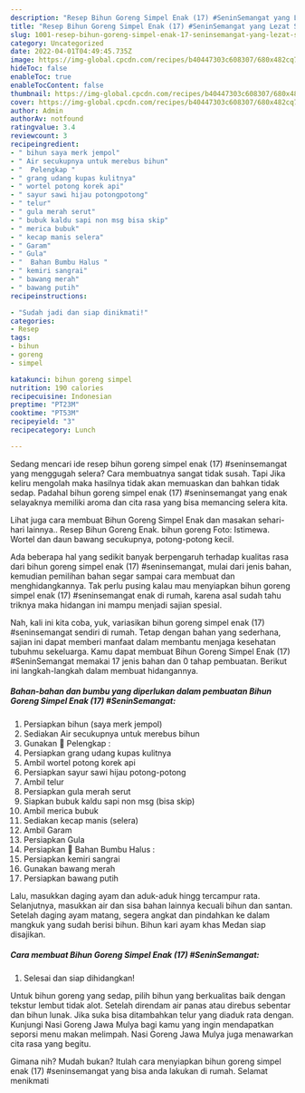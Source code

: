 ```yaml
---
description: "Resep Bihun Goreng Simpel Enak (17) #SeninSemangat yang Lezat Sekali , Menggugah Selera"
title: "Resep Bihun Goreng Simpel Enak (17) #SeninSemangat yang Lezat Sekali , Menggugah Selera"
slug: 1001-resep-bihun-goreng-simpel-enak-17-seninsemangat-yang-lezat-sekali-menggugah-selera
category: Uncategorized
date: 2022-04-01T04:49:45.735Z
image: https://img-global.cpcdn.com/recipes/b40447303c608307/680x482cq70/bihun-goreng-simpel-enak-17-seninsemangat-foto-resep-utama.jpg
hideToc: false
enableToc: true
enableTocContent: false
thumbnail: https://img-global.cpcdn.com/recipes/b40447303c608307/680x482cq70/bihun-goreng-simpel-enak-17-seninsemangat-foto-resep-utama.jpg
cover: https://img-global.cpcdn.com/recipes/b40447303c608307/680x482cq70/bihun-goreng-simpel-enak-17-seninsemangat-foto-resep-utama.jpg
author: Admin
authorAv: notfound
ratingvalue: 3.4
reviewcount: 3
recipeingredient:
- " bihun saya merk jempol"
- " Air secukupnya untuk merebus bihun"
- "  Pelengkap "
- " grang udang kupas kulitnya"
- " wortel potong korek api"
- " sayur sawi hijau potongpotong"
- " telur"
- " gula merah serut"
- " bubuk kaldu sapi non msg bisa skip"
- " merica bubuk"
- " kecap manis selera"
- " Garam"
- " Gula"
- "  Bahan Bumbu Halus "
- " kemiri sangrai"
- " bawang merah"
- " bawang putih"
recipeinstructions:

- "Sudah jadi dan siap dinikmati!"
categories:
- Resep
tags:
- bihun
- goreng
- simpel

katakunci: bihun goreng simpel 
nutrition: 190 calories
recipecuisine: Indonesian
preptime: "PT23M"
cooktime: "PT53M"
recipeyield: "3"
recipecategory: Lunch

---
```



Sedang mencari ide resep bihun goreng simpel enak (17) #seninsemangat yang menggugah selera? Cara membuatnya sangat tidak susah. Tapi Jika keliru mengolah maka hasilnya tidak akan memuaskan dan bahkan tidak sedap. Padahal bihun goreng simpel enak (17) #seninsemangat yang enak selayaknya memiliki aroma dan cita rasa yang bisa memancing selera kita.


Lihat juga cara membuat Bihun Goreng Simpel Enak dan masakan sehari-hari lainnya.. Resep Bihun Goreng Enak. bihun goreng Foto: Istimewa. Wortel dan daun bawang secukupnya, potong-potong kecil.

Ada beberapa hal yang sedikit banyak berpengaruh terhadap kualitas rasa dari bihun goreng simpel enak (17) #seninsemangat, mulai dari jenis bahan, kemudian pemilihan bahan segar sampai cara membuat dan menghidangkannya. Tak perlu pusing kalau mau menyiapkan bihun goreng simpel enak (17) #seninsemangat enak di rumah, karena asal sudah tahu triknya maka hidangan ini mampu menjadi sajian spesial.


Nah, kali ini kita coba, yuk, variasikan bihun goreng simpel enak (17) #seninsemangat sendiri di rumah. Tetap dengan bahan yang sederhana, sajian ini dapat memberi manfaat dalam membantu menjaga kesehatan tubuhmu sekeluarga. Kamu dapat membuat Bihun Goreng Simpel Enak (17) #SeninSemangat memakai 17 jenis bahan dan 0 tahap pembuatan. Berikut ini langkah-langkah dalam membuat hidangannya.

<!--inarticleads1-->

##### Bahan-bahan dan bumbu yang diperlukan dalam pembuatan Bihun Goreng Simpel Enak (17) #SeninSemangat:

1. Persiapkan  bihun (saya merk jempol)
1. Sediakan  Air secukupnya untuk merebus bihun
1. Gunakan  🥕 Pelengkap :
1. Persiapkan  grang udang kupas kulitnya
1. Ambil  wortel potong korek api
1. Persiapkan  sayur sawi hijau potong-potong
1. Ambil  telur
1. Persiapkan  gula merah serut
1. Siapkan  bubuk kaldu sapi non msg (bisa skip)
1. Ambil  merica bubuk
1. Sediakan  kecap manis (selera)
1. Ambil  Garam
1. Persiapkan  Gula
1. Persiapkan  🔪 Bahan Bumbu Halus :
1. Persiapkan  kemiri sangrai
1. Gunakan  bawang merah
1. Persiapkan  bawang putih


Lalu, masukkan daging ayam dan aduk-aduk hingg tercampur rata. Selanjutnya, masukkan air dan sisa bahan lainnya kecuali bihun dan santan. Setelah daging ayam matang, segera angkat dan pindahkan ke dalam mangkuk yang sudah berisi bihun. Bihun kari ayam khas Medan siap disajikan. 

<!--inarticleads2-->

##### Cara membuat Bihun Goreng Simpel Enak (17) #SeninSemangat:


1. Selesai dan siap dihidangkan!

Untuk bihun goreng yang sedap, pilih bihun yang berkualitas baik dengan tekstur lembut tidak alot. Setelah direndam air panas atau direbus sebentar dan bihun lunak. Jika suka bisa ditambahkan telur yang diaduk rata dengan. Kunjungi Nasi Goreng Jawa Mulya bagi kamu yang ingin mendapatkan seporsi menu makan melimpah. Nasi Goreng Jawa Mulya juga menawarkan cita rasa yang begitu. 

Gimana nih? Mudah bukan? Itulah cara menyiapkan bihun goreng simpel enak (17) #seninsemangat yang bisa anda lakukan di rumah. Selamat menikmati
